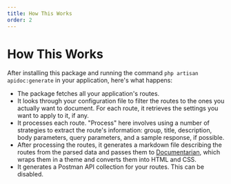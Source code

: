```yaml
---
title: How This Works
order: 2
---
```


# How This Works

After installing this package and running the command `php artisan apidoc:generate` in your application, here's what happens:

- The package fetches all your application's routes.
- It looks through your configuration file to filter the routes to the ones you actually want to document. For each route, it retrieves the settings you want to apply to it, if any.
- It processes each route. "Process" here involves using a number of strategies to extract the route's information: group, title, description, body parameters, query parameters, and a sample response, if possible.
- After processing the routes, it generates a markdown file describing the routes from the parsed data and passes them to [Documentarian](https://github.com/ayarigab/documentarian), which wraps them in a theme and converts them into HTML and CSS.
- It generates a Postman API collection for your routes. This can be disabled.
